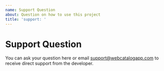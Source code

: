 ```yaml
---
name: Support Question
about: Question on how to use this project
title: 'support: '
---
```


# Support Question

You can ask your question here or email support@webcatalogapp.com to receive direct support from the developer.